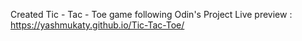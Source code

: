 Created Tic - Tac - Toe game following Odin's Project
Live preview : https://yashmukaty.github.io/Tic-Tac-Toe/
